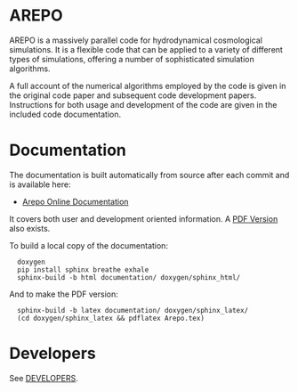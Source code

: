 
AREPO
=====

AREPO is a massively parallel code for hydrodynamical cosmological
simulations. It is a flexible code that can be applied to a variety of
different types of simulations, offering a number of sophisticated
simulation algorithms.

A full account of the numerical algorithms employed by the code is given
in the original code paper and subsequent code development papers. 
Instructions for both usage and development of the code are given in the 
included code documentation.


Documentation
=============

The documentation is built automatically from source after each commit and is available here:

* [Arepo Online Documentation](https://www.illustris-project.org/w/arepo_docs/)

It covers both user and development oriented information. 
A [PDF Version](https://www.illustris-project.org/w/arepo_docs/Arepo.pdf) also exists.

To build a local copy of the documentation:

```
  doxygen
  pip install sphinx breathe exhale
  sphinx-build -b html documentation/ doxygen/sphinx_html/
```

And to make the PDF version:

```
  sphinx-build -b latex documentation/ doxygen/sphinx_latex/
  (cd doxygen/sphinx_latex && pdflatex Arepo.tex)
```


Developers
==========

See [DEVELOPERS](DEVELOPERS).

